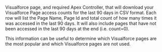 Visualforce page, and required Apex Controller, that will download your Visualforce Page access counts for the last 90 days in CSV format. Each row will list the Page Name, Page Id and total count of how many times it was accessed in the last 90 days. It will also include pages that have not been accessed in the last 90 days at the end (i.e. count=0).  

This information can be useful to determine which Visualforce pages are the most popular and which Visualforce pages are not used.
